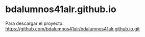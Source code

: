 # bdalumnos41alr.github.io

Para descargar el proyecto:
https://github.com/bdalumnos41alr/bdalumnos41alr.github.io.git
